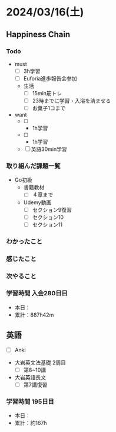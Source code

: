 # 2024/03/16(土)

## Happiness Chain

### Todo

- must
  - [ ] 3h学習
  - [ ] Euforia進歩報告会参加
  - 生活
    - [ ] 15min筋トレ
    - [ ] 23時までに学習・入浴を済ませる
    - [ ] お菓子1コまで
- want
  - [ ] + 1h学習
  - [ ] + 1h学習
  - [ ] 英語30min学習

### 取り組んだ課題一覧

- Go初級
  - 書籍教材
    - [ ] ４章まで
  - Udemy動画
    - [ ] セクション9復習
    - [ ] セクション10
    - [ ] セクション11

### わかったこと

### 感じたこと

### 次やること

### 学習時間 入会280日目

- 本日：
- 累計：887h42m

## 英語

- [ ] Anki
- 大岩英文法基礎 2周目
  - [ ] 第8~10講
- 大岩英語長文
  - [ ] 第7講復習

### 学習時間 195日目

- 本日：
- 累計：約167h

